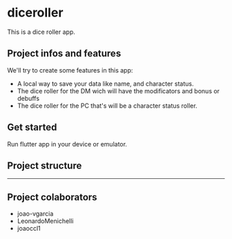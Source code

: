 # diceroller

This is a dice roller app.

## Project infos and features

We'll try to create some features in this app:
  * A local way to save your data like name, and character status.
  * The dice roller for the DM wich will have the modificators and bonus or debuffs
  * The dice roller for the PC that's will be a character status roller.

## Get started 

Run flutter app in your device or emulator.

## Project structure

-----

## Project colaborators

* joao-vgarcia
* LeonardoMenichelli
* joaoccl1
